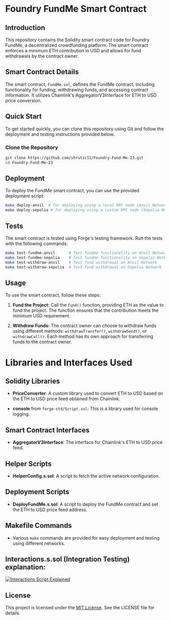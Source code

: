 
# Foundry FundMe Smart Contract

## Introduction

This repository contains the Solidity smart contract code for Foundry FundMe, a decentralized crowdfunding platform. The smart contract enforces a minimum ETH contribution in USD and allows for fund withdrawals by the contract owner.

## Smart Contract Details

The smart contract, `FundMe.sol`, defines the FundMe contract, including functionality for funding, withdrawing funds, and accessing contract information. It utilizes Chainlink's AggregatorV3Interface for ETH to USD price conversion.

## Quick Start

To get started quickly, you can clone this repository using Git and follow the deployment and testing instructions provided below.

### Clone the Repository

```bash
git clone https://github.com/shrutic11/Foundry-Fund-Me-23.git
cd Foundry-Fund-Me-23
```

## Deployment

To deploy the FundMe smart contract, you can use the provided deployment script:

```bash
make deploy-anvil  # for deploying using a local RPC node (Anvil Network)
make deploy-sepolia # for deploying using a custom RPC node (Sepolia Network)
```

## Tests

The smart contract is tested using Forge's testing framework. Run the tests with the following commands:

```bash
make test-fundme-anvil      # Test fundme functionality on Anvil Network
make test-fundme-sepolia    # Test fundme functionality on Sepolia Network
make test-withdraw-anvil    # Test fund withdrawal on Anvil Network
make test-withdraw-sepolia  # Test fund withdrawal on Sepolia Network
```

## Usage

To use the smart contract, follow these steps:

1. **Fund the Project:**
   Call the `fund()` function, providing ETH as the value to fund the project. The function ensures that the contribution meets the minimum USD requirement.

2. **Withdraw Funds:**
   The contract owner can choose to withdraw funds using different methods: `withdrawTransfer()`, `withdrawSend()`, or `withdrawCall()`. Each method has its own approach for transferring funds to the contract owner.

# Libraries and Interfaces Used

## Solidity Libraries

- **PriceConverter**: A custom library used to convert ETH to USD based on the ETH to USD price feed obtained from Chainlink.

- **console** from `forge-std/Script.sol`: This is a library used for console logging.

## Smart Contract Interfaces

- **AggregatorV3Interface**: The interface for Chainlink's ETH to USD price feed.

## Helper Scripts

- **HelperConfig.s.sol**: A script to fetch the active network configuration.

## Deployment Scripts


- **DeployFundMe.s.sol**: A script to deploy the FundMe contract and set the ETH to USD price feed address.

## Makefile Commands

- Various `make` commands are provided for easy deployment and testing using different networks.

## Interactions.s.sol (Integration Testing) explanation:

[![Interactions Script Explained](https://img.youtube.com/vi/4cuT8NTRwWE/0.jpg)](https://www.youtube.com/watch?v=4cuT8NTRwWE)

## License

This project is licensed under the [MIT License](LICENSE). See the LICENSE file for details.